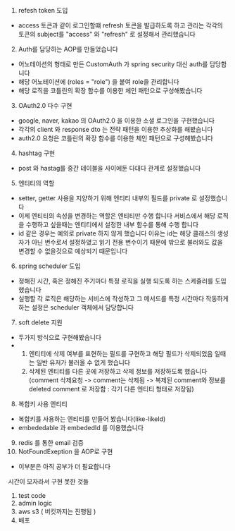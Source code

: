 1. refesh token 도입
  - access 토큰과 같이 로그인할떄 refresh 토큰을 발급하도록 하고 관리는 각각의 토큰의 subject를 "access" 와 "refresh" 로 설정해서 관리했습니다
2. Auth를 담당하는 AOP를 만들었습니다
  - 어노테이션의 형태로 만든 CustomAuth 가 spring security 대신 auth를 담당합니다
  - 해당 어노테이션에 (roles = "role") 을 붙여 role을 관리합니다
  - 해당 로직을 코틀린의 확장 함수를 이용한 체인 패턴으로 구성해봤습니다
3. OAuth2.0 다수 구현
  - google, naver, kakao 의 OAuth2.0 을 이용한 소셜 로그인을 구현했습니다
  - 각각의 client 와 response dto 는 전략 패턴을 이용한 추상화를 해봤습니다
  - auth2.0 요청은 코틀린의 확장 함수를 이용한 체인 패턴으로 구성해봤습니다
4. hashtag 구현
  - post 와 hastag를 중간 테이블을 사이에둔 다대다 관계로 설정했습니다
5. 엔티티의 역할
  - setter, getter 사용을 지양하기 위해 엔티티 내부의 필드를 private 로 설정했습니다
  - 이제 엔티티의 속성을 변경하는 역할은 엔티티만 수행 합니다 서비스에서 해당 로직을 수행하고 싶을때는 엔티티에서 설정한 내부 함수를 통해 수행 합니다
  - id 같은 경우는 예외로 private 하지 않게 했습니다 이유는 id는 해당 클래스의 생성자가 아닌 변수로서 설정하였고 읽기 전용 변수이기 때문에 밖으로 불러와도 값을 변경할 수 없을것으로 예상되기 떄문입니다
6. spring scheduler 도입
  - 정해진 시간, 혹은 정해진 주기마다 특정 로직을 실행 되도록 하는 스케쥴러를 도입 했습니다
  - 실행할 각 로직은 해당하는 서비스에 작성하고 그 메서드를 특정 시간마다 작동하게하는 설정은 scheduler 객체에서 담당합니다
7. soft delete 지원
 - 두가지 방식으로 구현해봤습니다
 - 1. 엔티티에 삭제 여부를 표현하는 필드를 구현하고 해당 필드가 삭제되었음 일때는 일반 유저가 불러올 수 없게 했습니다
   2. 삭제된 엔티티를 다른 곳에 저장하고 삭제 정보를 저장하도록 했습니다 (comment 삭제요청 -> comment는 삭제됨 -> 복제된 comment와 정보를 deleted comment 로 저장함 : 각기 다른 엔티티 형태로 저장됨)
8. 복합키 사용 엔티티
 - 복합키를 사용하는 엔티티를 만들어 봤습니다(like-likeId)
 - embededable 과 embededId 를 이용했습니다
9. redis 를 통한 email 검증
10. NotFoundExeption 을 AOP로 구현
  - 이부분은 아직 공부가 더 필요합니다

시간이 모자라서 구현 못한 것들
1. test code
2. admin logic
3. aws s3 ( 버킷까지는 진행됨 )
4. 배포
